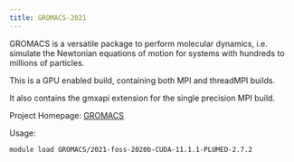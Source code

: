 ```yaml
---
title: GROMACS-2021
---
```


GROMACS is a versatile package to perform molecular dynamics, i.e. simulate the
Newtonian equations of motion for systems with hundreds to millions of
particles.

This is a GPU enabled build, containing both MPI and threadMPI builds.

It also contains the gmxapi extension for the single precision MPI build.

Project Homepage: [GROMACS](https://www.gromacs.org)

Usage:
```
module load GROMACS/2021-foss-2020b-CUDA-11.1.1-PLUMED-2.7.2
```
